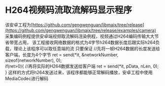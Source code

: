 # H264视频码流取流解码显示程序
该安卓工程为[https://github.com/gengwenguan/libmaix/tree/release](https://github.com/gengwenguan/libmaix/tree/release/examples/camera)
采集编码例程提供安卓端视频取流解码渲染例程，视频通过H264编码传输大大节省带宽占用，
该工程接收网络数据的格式为4字节h264数据长度后跟实际h264负载，理论上该程序可以取任意端的流
只要保证
        //先将一帧H264数据的长度发送给客户端，长度为4个字节
        ret = send(*it, &networkNumber, sizeof(networkNumber), 0);  
        if(ret>0){
            //再将实际的H264数据发送给客户端
            ret = send(*it, pData, nLen, 0);                         
        }
这样的方式将h264发送过来，该程序都能够正常解码播放，安卓工程中使用MediaCodec进行解码

